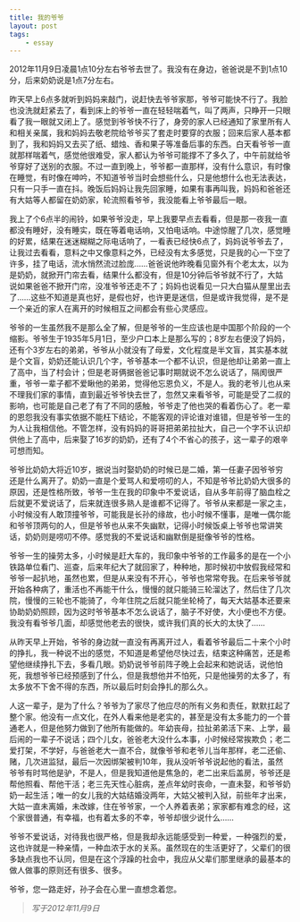 ```yaml
--- 
title: 我的爷爷
layout: post
tags: 
    - essay
---
```



2012年11月9日凌晨1点10分左右爷爷去世了。我没有在身边，爸爸说是不到1点10分，后来奶奶说是1点7分左右。

昨天早上6点多就听到妈妈来敲门，说赶快去爷爷家那，爷爷可能快不行了。我脸也没洗就赶紧去了，看到床上的爷爷一直在轻轻喘着气，叫了两声，只睁开一只眼看了我一眼就又闭上了。感觉到爷爷快不行了，身旁的家人已经通知了家里所有人和相关亲属，我和妈妈去敬老院给爷爷买了套走时要穿的衣服；回来后家人基本都到了，我和妈妈又去买了纸、蜡烛、香和果子等准备后事的东西。白天看爷爷一直就那样喘着气，感觉他很难受，家人都认为爷爷可能撑不了多久了，中午前就给爷爷穿好了送别的衣服。不过一直到晚上，爷爷都一直那样，没有什么意识，有时像在睡觉，有时像在呻吟，不知道爷爷当时会想些什么，只是他想什么也无法表达，只有一只手一直在抖。晚饭后妈妈让我先回家睡，如果有事再叫我，妈妈和爸爸还有大姑等人都留在奶奶家，轮流照看爷爷，我没能看上爷爷最后一眼。

我上了个6点半的闹铃，如果爷爷没走，早上我要早点去看看，但是那一夜我一直都没有睡好，没有睡实，既在等着电话响，又怕电话响。中途惊醒了几次，感觉睡的好累，结果在迷迷糊糊之际电话响了，一看表已经快6点了，妈妈说爷爷去了，让我过去看看，意料之中又像意料之外，已经没有太多感觉，只是我的心一下空了许多，挂了电话，流水悄然流过脸庞……爸爸说他昨晚看见窗外有个老太太，以为是奶奶，就掀开门帘去看，结果什么都没有，但是10分钟后爷爷就不行了，大姑说如果爸爸不掀开门帘，没准爷爷还走不了；妈妈也说看见一只大白猫从屋里出去了……这些不知道是真也好，是假也好，也许更是迷信，但是或许我觉得，是不是一个亲近的家人在离开的时候相互之间都会有些心灵感应。

爷爷的一生虽然我不是那么全了解，但是爷爷的一生应该也是中国那个阶段的一个缩影。爷爷生于1935年5月1日，至少户口本上是那么写的；8岁左右便没了妈妈，还有个3岁左右的弟弟，爷爷从小就没有了母爱，文化程度是半文盲，其实基本就是个文盲，奶奶还能认识几个字，爷爷基本一个都不认识，但是他却让弟弟一直上了高中，当了村会计；但是老哥俩据爸爸记事时期就说不怎么说话了，隔阂很严重，爷爷一辈子都不爱瞅他的弟弟，觉得他忘恩负义，不是人。我的老爷儿也从来不理我们家的事情，直到最近爷爷快去世了，忽然又来看爷爷，可能是受了二叔的影响，也可能是自己老了有了不同的感触，爷爷走了他也哭的看着伤心了。老一辈的恩怨我没有事实依据不能枉下结论，不能客观的评论谁对谁错，但是爷爷一生的为人让我相信他。不管怎样，没有妈妈的哥哥把弟弟拉扯大，自己一个字不认识却供他上了高中，后来娶了16岁的奶奶，还有了4个不省心的孩子，这一辈子的艰辛可想而知。

爷爷比奶奶大将近10岁，据说当时娶奶奶的时候已是二婚，第一任妻子因爷爷穷还是什么离开了。奶奶一直是个爱骂人和爱唠叨的人，不知是爷爷比奶奶大很多的原因，还是性格所致，爷爷一生在我的印象中不爱说话，自从多年前得了脑血栓之后就更不爱说话了，后来就连很多熟人是谁都不记得了。爷爷从来都是一家之主，小时候没有人敢顶撞爷爷，可能我是长孙的缘故，也小时候不懂事，是唯一偶尔能和爷爷顶两句的人，但是爷爷也从来不失幽默，记得小时候饭桌上爷爷也常讲笑话，奶奶则是唠叨不停。感觉我的不爱说话和幽默倒是挺像爷爷的性格。

爷爷一生的操劳太多，小时候是赶大车的，我印象中爷爷的工作最多的是在一个小铁路单位看门、巡查，后来年纪大了就回家了，种种地，那时候初中放假我经常和爷爷一起扒地，虽然也累，但是从来没有不开心，爷爷也常常夸我。在后来爷爷就开始各种病了，重活也不再能干什么，慢慢的就只能骑三轮溜达了，然后住了几次院，慢慢的三轮也不能骑了，今年住院之后就只能坐轮椅了，每天大姑基本还要来协助奶奶照顾，因为这时爷爷基本不怎么说话了，脑子不好使，大小便也不方便。我没有看爷爷几面，却感觉他老去的很快，或许我们真的长大的太快了……

从昨天早上开始，爷爷的身边就一直没有再离开过人，看着爷爷最后二十来个小时的挣扎，我一种说不出的感觉，不知道是希望他尽快过去，结束这种痛苦，还是希望他继续挣扎下去，多看几眼。奶奶说爷爷前阵子晚上会起来和她说话，说他怕死，我想爷爷已经预感到了什么，但是我想他并不怕死，只是他操劳的太多了，有太多放不下舍不得的东西，所以最后时刻会挣扎的那么久。

人这一辈子，是为了什么？爷爷为了家尽了他应尽的所有义务和责任，默默扛起了整个家。他没有一点文化，在外人看来他是老实的，甚至是没有太多能力的一个普通老人，但是他努力做到了他所有能做的。年幼丧母，拉扯弟弟活下来、上学，最后闹的一辈子不说话；四个儿女，爸爸老大没什么本事，小时候经常挨欺负；老二爱打架，不学好，与爸爸老大一直不合，就像爷爷和老爷儿当年那样，老二还偷、赌，几次进监狱，最后一次因绑架被判10年，我从没听爷爷说起他的看法，虽然爷爷有时骂他是驴，不是人，但是我知道他是焦急的，老二出来后盖房，爷爷还是帮他照看、帮他干活；老三先天性心脏病，差点年幼时丧命，一直未娶，和爷爷奶奶一起生活；唯一的女儿我的大姑结婚没两年，大姑父被判入狱，前些年才出来，大姑一直未离婚，未改嫁，住在爷爷家，一个人养着表弟；家家都有难念的经，这个家很普通，有幸福，也有着太多的不幸，爷爷却很少说什么……

爷爷不爱说话，对待我也很严格，但是我却永远能感受到一种爱，一种强烈的爱，这也许就是一种亲情，一种血浓于水的关系。虽然现在的生活更好了，父辈们的很多缺点我也不认同，但是在这个浮躁的社会中，我应从父辈们那里继承的最基本的做人做事的原则还有很多、很多。         

爷爷，您一路走好，孙子会在心里一直想念着您。

  

>*写于2012年11月9日*